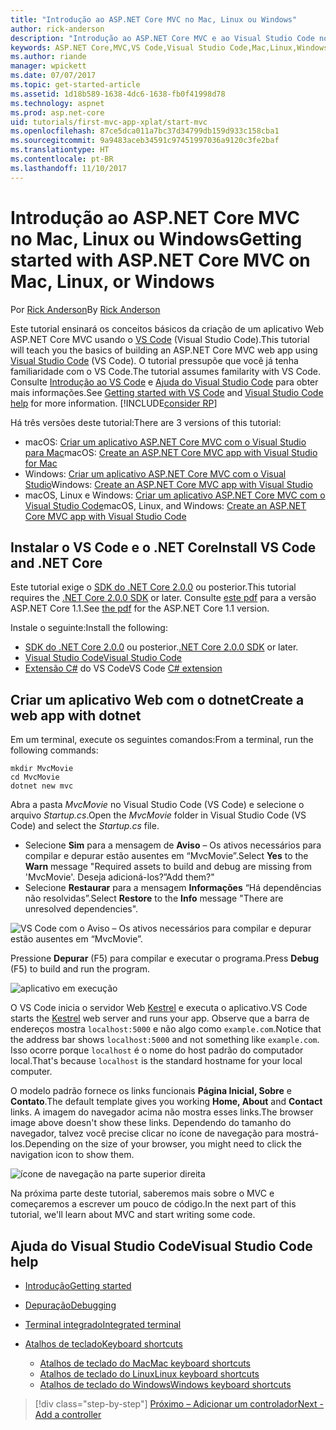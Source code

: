```yaml
---
title: "Introdução ao ASP.NET Core MVC no Mac, Linux ou Windows"
author: rick-anderson
description: "Introdução ao ASP.NET Core MVC e ao Visual Studio Code no Mac, Linux e Windows"
keywords: ASP.NET Core,MVC,VS Code,Visual Studio Code,Mac,Linux,Windows
ms.author: riande
manager: wpickett
ms.date: 07/07/2017
ms.topic: get-started-article
ms.assetid: 1d18b589-1638-4dc6-1638-fb0f41998d78
ms.technology: aspnet
ms.prod: asp.net-core
uid: tutorials/first-mvc-app-xplat/start-mvc
ms.openlocfilehash: 87ce5dca011a7bc37d34799db159d933c158cba1
ms.sourcegitcommit: 9a9483aceb34591c97451997036a9120c3fe2baf
ms.translationtype: HT
ms.contentlocale: pt-BR
ms.lasthandoff: 11/10/2017
---
```

# <a name="getting-started-with-aspnet-core-mvc--on-mac-linux-or-windows"></a><span data-ttu-id="9de94-104">Introdução ao ASP.NET Core MVC no Mac, Linux ou Windows</span><span class="sxs-lookup"><span data-stu-id="9de94-104">Getting started with ASP.NET Core MVC  on Mac, Linux, or Windows</span></span>

<span data-ttu-id="9de94-105">Por [Rick Anderson](https://twitter.com/RickAndMSFT)</span><span class="sxs-lookup"><span data-stu-id="9de94-105">By [Rick Anderson](https://twitter.com/RickAndMSFT)</span></span>

<span data-ttu-id="9de94-106">Este tutorial ensinará os conceitos básicos da criação de um aplicativo Web ASP.NET Core MVC usando o [VS Code](https://code.visualstudio.com) (Visual Studio Code).</span><span class="sxs-lookup"><span data-stu-id="9de94-106">This tutorial will teach you the basics of building an ASP.NET Core MVC web app using [Visual Studio Code](https://code.visualstudio.com) (VS Code).</span></span> <span data-ttu-id="9de94-107">O tutorial pressupõe que você já tenha familiaridade com o VS Code.</span><span class="sxs-lookup"><span data-stu-id="9de94-107">The tutorial assumes familarity with VS Code.</span></span> <span data-ttu-id="9de94-108">Consulte [Introdução ao VS Code](https://code.visualstudio.com/docs) e [Ajuda do Visual Studio Code](#visual-studio-code-help) para obter mais informações.</span><span class="sxs-lookup"><span data-stu-id="9de94-108">See [Getting started with VS Code](https://code.visualstudio.com/docs) and [Visual Studio Code help](#visual-studio-code-help) for more information.</span></span> [!INCLUDE[consider RP](../../includes/razor.md)]

<span data-ttu-id="9de94-109">Há três versões deste tutorial:</span><span class="sxs-lookup"><span data-stu-id="9de94-109">There are 3 versions of this tutorial:</span></span>

* <span data-ttu-id="9de94-110">macOS: [Criar um aplicativo ASP.NET Core MVC com o Visual Studio para Mac](xref:tutorials/first-mvc-app-mac/start-mvc)</span><span class="sxs-lookup"><span data-stu-id="9de94-110">macOS: [Create an ASP.NET Core MVC app with Visual Studio for Mac](xref:tutorials/first-mvc-app-mac/start-mvc)</span></span>
* <span data-ttu-id="9de94-111">Windows: [Criar um aplicativo ASP.NET Core MVC com o Visual Studio](xref:tutorials/first-mvc-app/start-mvc)</span><span class="sxs-lookup"><span data-stu-id="9de94-111">Windows: [Create an ASP.NET Core MVC app with Visual Studio](xref:tutorials/first-mvc-app/start-mvc)</span></span>
* <span data-ttu-id="9de94-112">macOS, Linux e Windows: [Criar um aplicativo ASP.NET Core MVC com o Visual Studio Code](xref:tutorials/first-mvc-app-xplat/start-mvc)</span><span class="sxs-lookup"><span data-stu-id="9de94-112">macOS, Linux, and Windows: [Create an ASP.NET Core MVC app with Visual Studio Code](xref:tutorials/first-mvc-app-xplat/start-mvc)</span></span> 

## <a name="install-vs-code-and-net-core"></a><span data-ttu-id="9de94-113">Instalar o VS Code e o .NET Core</span><span class="sxs-lookup"><span data-stu-id="9de94-113">Install VS Code and .NET Core</span></span>

<span data-ttu-id="9de94-114">Este tutorial exige o [SDK do .NET Core 2.0.0](https://www.microsoft.com/net/core) ou posterior.</span><span class="sxs-lookup"><span data-stu-id="9de94-114">This tutorial requires the [.NET Core 2.0.0 SDK](https://www.microsoft.com/net/core) or later.</span></span> <span data-ttu-id="9de94-115">Consulte [este pdf](https://github.com/aspnet/Docs/blob/master/aspnetcore/tutorials/first-mvc-app-mac/start-mvc/8-23-17.pdf) para a versão ASP.NET Core 1.1.</span><span class="sxs-lookup"><span data-stu-id="9de94-115">See [the pdf](https://github.com/aspnet/Docs/blob/master/aspnetcore/tutorials/first-mvc-app-mac/start-mvc/8-23-17.pdf) for the ASP.NET Core 1.1 version.</span></span>

<span data-ttu-id="9de94-116">Instale o seguinte:</span><span class="sxs-lookup"><span data-stu-id="9de94-116">Install the following:</span></span>

* <span data-ttu-id="9de94-117">[SDK do .NET Core 2.0.0](https://www.microsoft.com/net/core) ou posterior.</span><span class="sxs-lookup"><span data-stu-id="9de94-117">[.NET Core 2.0.0 SDK](https://www.microsoft.com/net/core) or later.</span></span>
* [<span data-ttu-id="9de94-118">Visual Studio Code</span><span class="sxs-lookup"><span data-stu-id="9de94-118">Visual Studio Code</span></span>](https://code.visualstudio.com)
* <span data-ttu-id="9de94-119">[Extensão C#](https://marketplace.visualstudio.com/items?itemName=ms-vscode.csharp) do VS Code</span><span class="sxs-lookup"><span data-stu-id="9de94-119">VS Code [C# extension](https://marketplace.visualstudio.com/items?itemName=ms-vscode.csharp)</span></span> 

## <a name="create-a-web-app-with-dotnet"></a><span data-ttu-id="9de94-120">Criar um aplicativo Web com o dotnet</span><span class="sxs-lookup"><span data-stu-id="9de94-120">Create a web app with dotnet</span></span>

<span data-ttu-id="9de94-121">Em um terminal, execute os seguintes comandos:</span><span class="sxs-lookup"><span data-stu-id="9de94-121">From a terminal, run the following commands:</span></span>

```console
mkdir MvcMovie
cd MvcMovie
dotnet new mvc
```

<span data-ttu-id="9de94-122">Abra a pasta *MvcMovie* no Visual Studio Code (VS Code) e selecione o arquivo *Startup.cs*.</span><span class="sxs-lookup"><span data-stu-id="9de94-122">Open the *MvcMovie* folder in Visual Studio Code (VS Code) and select the *Startup.cs* file.</span></span>

- <span data-ttu-id="9de94-123">Selecione **Sim** para a mensagem de **Aviso** – Os ativos necessários para compilar e depurar estão ausentes em “MvcMovie”.</span><span class="sxs-lookup"><span data-stu-id="9de94-123">Select **Yes** to the **Warn** message "Required assets to build and debug are missing from 'MvcMovie'.</span></span> <span data-ttu-id="9de94-124">Deseja adicioná-los?”</span><span class="sxs-lookup"><span data-stu-id="9de94-124">Add them?"</span></span>
- <span data-ttu-id="9de94-125">Selecione **Restaurar** para a mensagem **Informações** “Há dependências não resolvidas”.</span><span class="sxs-lookup"><span data-stu-id="9de94-125">Select **Restore** to the **Info** message "There are unresolved dependencies".</span></span>

![VS Code com o Aviso – Os ativos necessários para compilar e depurar estão ausentes em “MvcMovie”.](../web-api-vsc/_static/vsc_restore.png)

<span data-ttu-id="9de94-129">Pressione **Depurar** (F5) para compilar e executar o programa.</span><span class="sxs-lookup"><span data-stu-id="9de94-129">Press **Debug** (F5) to build and run the program.</span></span>

![aplicativo em execução](../first-mvc-app/start-mvc/_static/1.png)

<span data-ttu-id="9de94-131">O VS Code inicia o servidor Web [Kestrel](xref:fundamentals/servers/kestrel) e executa o aplicativo.</span><span class="sxs-lookup"><span data-stu-id="9de94-131">VS Code starts the [Kestrel](xref:fundamentals/servers/kestrel) web server and runs your app.</span></span> <span data-ttu-id="9de94-132">Observe que a barra de endereços mostra `localhost:5000` e não algo como `example.com`.</span><span class="sxs-lookup"><span data-stu-id="9de94-132">Notice that the address bar shows `localhost:5000` and not something like `example.com`.</span></span> <span data-ttu-id="9de94-133">Isso ocorre porque `localhost` é o nome do host padrão do computador local.</span><span class="sxs-lookup"><span data-stu-id="9de94-133">That's because `localhost` is the standard hostname for your local computer.</span></span>

<span data-ttu-id="9de94-134">O modelo padrão fornece os links funcionais **Página Inicial, Sobre** e **Contato**.</span><span class="sxs-lookup"><span data-stu-id="9de94-134">The default template gives you working **Home, About** and **Contact** links.</span></span> <span data-ttu-id="9de94-135">A imagem do navegador acima não mostra esses links.</span><span class="sxs-lookup"><span data-stu-id="9de94-135">The browser image above doesn't show these links.</span></span> <span data-ttu-id="9de94-136">Dependendo do tamanho do navegador, talvez você precise clicar no ícone de navegação para mostrá-los.</span><span class="sxs-lookup"><span data-stu-id="9de94-136">Depending on the size of your browser, you might need to click the navigation icon to show them.</span></span>

![ícone de navegação na parte superior direita](../first-mvc-app/start-mvc/_static/2.png)

<span data-ttu-id="9de94-138">Na próxima parte deste tutorial, saberemos mais sobre o MVC e começaremos a escrever um pouco de código.</span><span class="sxs-lookup"><span data-stu-id="9de94-138">In the next part of this tutorial, we'll learn about MVC and start writing some code.</span></span>

## <a name="visual-studio-code-help"></a><span data-ttu-id="9de94-139">Ajuda do Visual Studio Code</span><span class="sxs-lookup"><span data-stu-id="9de94-139">Visual Studio Code help</span></span>

- [<span data-ttu-id="9de94-140">Introdução</span><span class="sxs-lookup"><span data-stu-id="9de94-140">Getting started</span></span>](https://code.visualstudio.com/docs)
- [<span data-ttu-id="9de94-141">Depuração</span><span class="sxs-lookup"><span data-stu-id="9de94-141">Debugging</span></span>](https://code.visualstudio.com/docs/editor/debugging)
- [<span data-ttu-id="9de94-142">Terminal integrado</span><span class="sxs-lookup"><span data-stu-id="9de94-142">Integrated terminal</span></span>](https://code.visualstudio.com/docs/editor/integrated-terminal)
- [<span data-ttu-id="9de94-143">Atalhos de teclado</span><span class="sxs-lookup"><span data-stu-id="9de94-143">Keyboard shortcuts</span></span>](https://code.visualstudio.com/docs/getstarted/keybindings#_keyboard-shortcuts-reference)

  - [<span data-ttu-id="9de94-144">Atalhos de teclado do Mac</span><span class="sxs-lookup"><span data-stu-id="9de94-144">Mac keyboard shortcuts</span></span>](https://code.visualstudio.com/shortcuts/keyboard-shortcuts-macos.pdf)
  - [<span data-ttu-id="9de94-145">Atalhos de teclado do Linux</span><span class="sxs-lookup"><span data-stu-id="9de94-145">Linux keyboard shortcuts</span></span>](https://code.visualstudio.com/shortcuts/keyboard-shortcuts-linux.pdf)
  - [<span data-ttu-id="9de94-146">Atalhos de teclado do Windows</span><span class="sxs-lookup"><span data-stu-id="9de94-146">Windows keyboard shortcuts</span></span>](https://code.visualstudio.com/shortcuts/keyboard-shortcuts-windows.pdf)

>[!div class="step-by-step"]
[<span data-ttu-id="9de94-147">Próximo – Adicionar um controlador</span><span class="sxs-lookup"><span data-stu-id="9de94-147">Next - Add a controller</span></span>](adding-controller.md)
